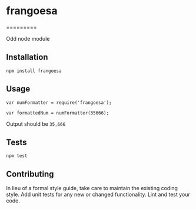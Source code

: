 # frangoesa
=========

Odd node module

## Installation

  `npm install frangoesa`

## Usage

    var numFormatter = require('frangoesa');

    var formattedNum = numFormatter(35666);
  
  
  Output should be `35,666`


## Tests

  `npm test`

## Contributing

In lieu of a formal style guide, take care to maintain the existing coding style. Add unit tests for any new or changed functionality. Lint and test your code.